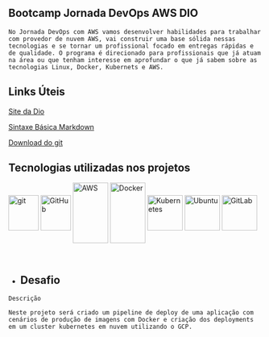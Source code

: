 ## Bootcamp Jornada DevOps AWS DIO



```
No Jornada DevOps com AWS vamos desenvolver habilidades para trabalhar com provedor de nuvem AWS, vai construir uma base sólida nessas tecnologias e se tornar um profissional focado em entregas rápidas e de qualidade. O programa é direcionado para profissionais que já atuam na área ou que tenham interesse em aprofundar o que já sabem sobre as tecnologias Linux, Docker, Kubernets e AWS.
```



## Links Úteis

[Site da Dio](https://dio.me/)

[Sintaxe Básica Markdown](https://www.markdownguide.org/basic-syntax/)

[Download do git](https://git-scm.com/downloads)



## Tecnologias utilizadas nos projetos

<div style="display: inline_block">
<img align="center" alt="git" height="70" width="60" src="https://cdn.jsdelivr.net/gh/devicons/devicon/icons/git/git-original-wordmark.svg"/>
<img align="center" alt="GitHub" height="70" width="60" src="https://cdn.jsdelivr.net/gh/devicons/devicon/icons/github/github-original-wordmark.svg" />
<img align="center" alt="AWS" height="120" width="70" src="https://cdn.jsdelivr.net/gh/devicons/devicon/icons/amazonwebservices/amazonwebservices-original-wordmark.svg" />
<img align="center" alt="Docker" height="120" width="70"src="https://cdn.jsdelivr.net/gh/devicons/devicon/icons/docker/docker-original-wordmark.svg" />
<img align="center" alt="Kubernetes" height="70" src="https://cdn.jsdelivr.net/gh/devicons/devicon/icons/kubernetes/kubernetes-plain-wordmark.svg" />
<img align="center" alt="Ubuntu" height="70" src="https://cdn.jsdelivr.net/gh/devicons/devicon/icons/ubuntu/ubuntu-plain-wordmark.svg" />
<img align="center" alt="GitLab" height="70" src="https://cdn.jsdelivr.net/gh/devicons/devicon/icons/gitlab/gitlab-original-wordmark.svg" />


​          


- 
  ## Desafio


```
Descrição

Neste projeto será criado um pipeline de deploy de uma aplicação com cenários de produção de imagens com Docker e criação dos deployments em um cluster kubernetes em nuvem utilizando o GCP.
```

